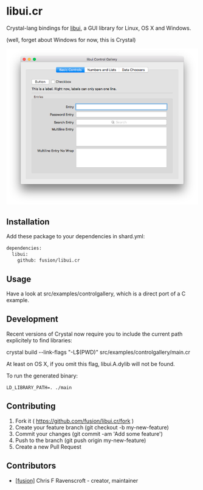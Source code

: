 # libui.cr

Crystal-lang bindings for [libui](https://github.com/andlabs/libui), a GUI library for Linux, OS X and Windows.

(well, forget about Windows for now, this is Crystal)

![OS X](https://raw.githubusercontent.com/andlabs/libui/master/examples/controlgallery/darwin.png)

## Installation

Add these package to your dependencies in shard.yml:

    dependencies:
      libui:
        github: fusion/libui.cr


## Usage

Have a look at src/examples/controlgallery, which is a direct port of a C example.

## Development

Recent versions of Crystal now require you to include the current path explicitely to find libraries:

   crystal build --link-flags "-L$(PWD)" src/examples/controlgallery/main.cr

At least on OS X, if you omit this flag, libui.A.dylib will not be found.

To run the generated binary:

    LD_LIBRARY_PATH=. ./main

## Contributing

1. Fork it ( https://github.com/fusion/libui.cr/fork )
2. Create your feature branch (git checkout -b my-new-feature)
3. Commit your changes (git commit -am 'Add some feature')
4. Push to the branch (git push origin my-new-feature)
5. Create a new Pull Request

## Contributors

- [[fusion]](https://github.com/fusion) Chris F Ravenscroft - creator, maintainer
